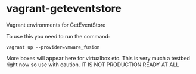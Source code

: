 vagrant-geteventstore
=====================

Vagrant environments for GetEventStore

To use this you need to run the command:

    vagrant up --provider=vmware_fusion
    
More boxes will appear here for virtualbox etc. This is very much a testbed right now so use with caution. IT IS NOT PRODUCTION READY AT ALL
